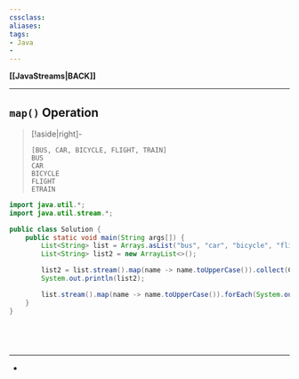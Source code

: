 ```yaml
---
cssclass:
aliases:
tags:
- Java
- 
---
```

**[[JavaStreams|BACK]]**

---
## `map()` Operation
>[!aside|right]-
> ```
> [BUS, CAR, BICYCLE, FLIGHT, TRAIN]
> BUS
> CAR
> BICYCLE
> FLIGHT
> ETRAIN
> ```

```java
import java.util.*;
import java.util.stream.*;

public class Solution {
    public static void main(String args[]) {
        List<String> list = Arrays.asList("bus", "car", "bicycle", "flight", "train");
        List<String> list2 = new ArrayList<>();

        list2 = list.stream().map(name -> name.toUpperCase()).collect(Collectors.toList());
        System.out.println(list2);

        list.stream().map(name -> name.toUpperCase()).forEach(System.out::println);
    }
}
```

<br>

# 
---
- 